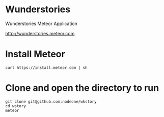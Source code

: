 Wunderstories
======

Wunderstories Meteor Application

http://wunderstories.meteor.com

# Install Meteor
    curl https://install.meteor.com | sh

# Clone and open the directory to run
    git clone git@github.com:nodeone/wkstory
    cd wstory
    meteor


 
